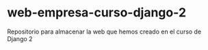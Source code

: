 # web-empresa-curso-django-2
Repositorio para almacenar la web que hemos creado en el curso de Django 2
